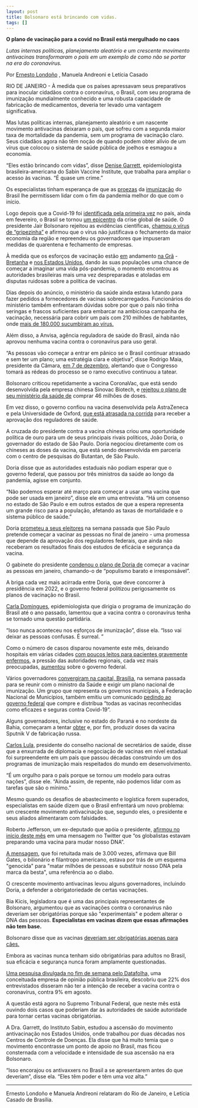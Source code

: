 ```yaml
---
layout: post
title: Bolsonaro está brincando com vidas.
tags: []
---
```


**O plano de vacinação para a covid no Brasil está mergulhado no caos**

*Lutas internas políticas, planejamento aleatório e um crescente movimento antivacinas transformaram o país em um exemplo de como não se portar na era do coronavírus.*

Por [Ernesto Londoño](https://www.nytimes.com/by/ernesto-londono) , Manuela Andreoni e Letícia Casado

RIO DE JANEIRO - À medida que os países apressavam seus preparativos para inocular cidadãos contra o coronavírus, o Brasil, com seu programa de imunização mundialmente conhecido e uma robusta capacidade de fabricação de medicamentos, deveria ter levado uma vantagem significativa.

Mas lutas políticas internas, planejamento aleatório e um nascente movimento antivacinas deixaram o país, que sofreu com a segunda maior taxa de mortalidade da pandemia, sem um programa de vacinação claro. Seus cidadãos agora não têm noção de quando podem obter alívio de um vírus que colocou o sistema de saúde pública de joelhos e esmagou a economia.

“Eles estão brincando com vidas”, disse [Denise Garrett](https://www.sabin.org/leadership#Denise), epidemiologista brasileira-americana do Sabin Vaccine Institute, que trabalha para ampliar o acesso às vacinas. “É quase um crime.”

Os especialistas tinham esperança de que as [proezas](https://www.nytimes.com/2020/08/15/world/americas/brazil-coronavirus-vaccine.html) da [imunização](https://www.nytimes.com/2020/08/15/world/americas/brazil-coronavirus-vaccine.html) do Brasil lhe permitissem lidar com o fim da pandemia melhor do que com o início.

Logo depois que a Covid-19 foi [identificada pela primeira vez](https://www.nytimes.com/2020/02/26/world/americas/brazil-italy-coronavirus.html) no país, ainda em fevereiro, o Brasil se tornou [um epicentro](https://www.nytimes.com/article/brazil-coronavirus-cases.html) da crise global de saúde. O presidente Jair Bolsonaro rejeitou as evidências científicas, [chamou o vírus de “gripezinha”](https://www.nytimes.com/2020/04/01/world/americas/brazil-bolsonaro-coronavirus.html) e afirmou que o vírus não justificava o fechamento da maior economia da região e repreendeu os governadores que impuseram medidas de quarentena e fechamento de empresas.

À medida que os esforços de vacinação estão [em](https://www.nytimes.com/2020/12/08/world/europe/uk-vaccination-covid-virus.html) andamento [na Grã](https://www.nytimes.com/2020/12/08/world/europe/uk-vaccination-covid-virus.html) - [Bretanha](https://www.nytimes.com/2020/12/08/world/europe/uk-vaccination-covid-virus.html) e [nos Estados Unidos](https://www.nytimes.com/live/2020/12/14/world/covid-19-coronavirus#the-first-vaccine-has-been-given-in-new-york-beginning-americas-most-ambitious-vaccination-campaign), dando às suas populações uma chance de começar a imaginar uma vida pós-pandemia, o momento encontrou as autoridades brasileiras mais uma vez despreparadas e atoladas em disputas ruidosas sobre a política de vacinas.

Dias depois do anúncio, o ministério da saúde ainda estava lutando para fazer pedidos a fornecedores de vacinas sobrecarregados. Funcionários do ministério também enfrentaram dúvidas sobre por que o país não tinha seringas e frascos suficientes para embarcar na ambiciosa campanha de vacinação, necessária para cobrir um país com 210 milhões de habitantes, onde [mais de 180.000 sucumbiram ao vírus.](https://www.nytimes.com/interactive/2020/world/americas/brazil-coronavirus-cases.html)

Além disso, a Anvisa, agência reguladora de saúde do Brasil, ainda não aprovou nenhuma vacina contra o coronavírus para uso geral.

“As pessoas vão começar a entrar em pânico se o Brasil continuar atrasado e sem ter um plano; uma estratégia clara e objetiva”, disse Rodrigo Maia, presidente da Câmara, [em 7 de dezembro,](https://g1.globo.com/politica/noticia/2020/12/07/maia-cita-panico-na-sociedade-e-diz-que-legislativo-definira-plano-de-vacina-com-ou-sem-governo.ghtml) alertando que o Congresso tomará as rédeas do processo se o ramo executivo continuou a tatear.

Bolsonaro criticou repetidamente a vacina CoronaVac, que está sendo desenvolvida pela empresa chinesa Sinovac Biotech, e [rejeitou o plano de seu ministério da saúde de](https://www.reuters.com/article/health-coronavirus-brazil/exclusive-brazil-will-have-a-covid-19-vaccine-by-june-2021-says-regulator-idUSL1N2HK30V) comprar 46 milhões de doses.

Em vez disso, o governo confiou na vacina desenvolvida pela AstraZeneca e pela Universidade de Oxford, [que está atrasada na corrida](https://www.nytimes.com/2020/12/08/business/covid-vaccine-oxford-astrazeneca.html) para receber a aprovação dos reguladores de saúde.

A cruzada do presidente contra a vacina chinesa criou uma oportunidade política de ouro para um de seus principais rivais políticos, João Doria, o governador do estado de São Paulo. Doria negociou diretamente com os chineses as doses da vacina, que está sendo desenvolvida em parceria com o centro de pesquisas do Butantan, de São Paulo.

Doria disse que as autoridades estaduais não podiam esperar que o governo federal, que passou por três ministros da saúde ao longo da pandemia, agisse em conjunto.

“Não podemos esperar até março para começar a usar uma vacina que pode ser usada em janeiro”, disse ele em uma entrevista. “Há um consenso no estado de São Paulo e em outros estados de que a espera representa um grande risco para a população, afetando as taxas de mortalidade e o sistema público de saúde.”

Doria [prometeu a seus eleitores](https://g1.globo.com/sp/sao-paulo/noticia/2020/12/07/doria-diz-que-vacinacao-contra-covid-19-em-sp-comeca-no-dia-25-de-janeiro-em-profissionais-de-saude-indigenas-e-quilombolas.ghtml) na semana passada que São Paulo pretende começar a vacinar as pessoas no final de janeiro - uma promessa que depende da aprovação dos reguladores federais, que ainda não receberam os resultados finais dos estudos de eficácia e segurança da vacina.

O gabinete do presidente [condenou o plano de Doria de](https://www.poder360.com.br/coronavirus/planalto-diz-que-doria-faz-populismo-barato-e-irresponsavel-com-vacina/?utm_source=meio&utm_medium=email) começar a vacinar as pessoas em janeiro, chamando-o de “populismo barato e irresponsável”.

A briga cada vez mais acirrada entre Doria, que deve concorrer à presidência em 2022, e o governo federal politizou perigosamente os planos de vacinação no Brasil.

[Carla Domingues](https://www.sabin.org/updates/blog/pivoting-pandemic-challenges-routine-immunizations-brazil), epidemiologista que dirigia o programa de imunização do Brasil até o ano passado, lamentou que a vacina contra o coronavírus tenha se tornado uma questão partidária.

“Isso nunca aconteceu nos esforços de imunização”, disse ela. “Isso vai deixar as pessoas confusas. É surreal. ”

Como o número de casos disparou novamente este mês, deixando hospitais em várias cidades [com poucos leitos para pacientes gravemente enfermos](https://agenciabrasil.ebc.com.br/saude/noticia/2020-12/rio-taxa-de-ocupacao-de-leitos-de-uti-de-covid-19-e-acima-de-90), a pressão das autoridades regionais, cada vez mais preocupadas, [aumentou](https://oglobo.globo.com/sociedade/governadores-prefeitos-concentram-pressao-no-governo-federal-por-plano-nacional-de-vacinacao-contra-covid-19-24786938) sobre o governo federal.

Vários governadores [convergiram na capital, Brasília](https://oglobo.globo.com/sociedade/governadores-prefeitos-concentram-pressao-no-governo-federal-por-plano-nacional-de-vacinacao-contra-covid-19-24786938), na semana passada para se reunir com o ministro da Saúde e exigir um plano nacional de imunização. Um grupo que representa os governos municipais, a Federação Nacional de Municípios, também emitiu um comunicado [pedindo ao governo federal](https://oglobo.globo.com/sociedade/coronavirus/municipios-pedem-para-governo-federal-comprar-distribuir-todas-as-vacinas-contra-covid-19-24786839) que compre e distribua “todas as vacinas reconhecidas como eficazes e seguras contra Covid-19”.

Alguns governadores, inclusive no estado do Paraná e no nordeste da Bahia, começaram a tentar [obter](http://www.aen.pr.gov.br/modules/noticias/article.php?storyid=108671) e, por fim, produzir doses da vacina Sputnik V de fabricação russa.

[Carlos Lula,](https://www.conass.org.br/carlos-lula/) presidente do conselho nacional de secretários de saúde, disse que a enxurrada de diplomacia e negociação de vacinas em nível estadual foi surpreendente em um país que passou décadas construindo um dos programas de imunização mais respeitados do mundo em desenvolvimento.

“É um orgulho para o país porque se tornou um modelo para outras nações”, disse ele. “Ainda assim, de repente, não podemos lidar com as tarefas que são o mínimo.”

Mesmo quando os desafios de abastecimento e logística forem superados, especialistas em saúde dizem que o Brasil enfrentará um novo problema: um crescente movimento antivacinação que, segundo eles, o presidente e seus aliados alimentaram com falsidades.

Roberto Jefferson, um ex-deputado que apóia o presidente, [afirmou no início deste mês](https://www.brasil247.com/tanostrends/roberto-jefferson-diz-que-bill-gates-quer-vacinar-populacao-para-alterar-dna-e-vira-piada-nas-redes) em uma mensagem no Twitter que “os globalistas estavam preparando uma vacina para mudar nosso DNA”.

[A mensagem](https://twitter.com/bobjeffhd/status/1335569671949586432), que foi retuitada mais de 3.000 vezes, afirmava que Bill Gates, o bilionário e filantropo americano, estava por trás de um esquema "genocida" para "matar milhões de pessoas e substituir nosso DNA pela marca da besta", uma referência ao o diabo.

O crescente movimento antivacinas levou alguns governadores, incluindo Doria, a defender a obrigatoriedade de certas vacinações.

Bia Kicis, legisladora que é uma das principais representantes de Bolsonaro, argumentou que as vacinações contra o coronavírus não deveriam ser obrigatórias porque são "experimentais" e podem alterar o DNA das pessoas. **Especialistas em vacinas dizem que essas afirmações não tem base.**

Bolsonaro disse que as vacinas [deveriam ser obrigatórias apenas para cães.](https://www1.folha.uol.com.br/cotidiano/2020/10/nas-redes-sociais-bolsonaro-defende-vacina-obrigatoria-apenas-para-cachorro.shtml)

Embora as vacinas nunca tenham sido obrigatórias para adultos no Brasil, sua eficácia e segurança nunca foram amplamente questionadas.

[Uma pesquisa divulgada no fim de semana pelo Datafolha,](https://www1.folha.uol.com.br/equilibrioesaude/2020/12/cresce-parcela-que-nao-quer-se-vacinar-contra-covid-19-e-maioria-descarta-imunizante-da-china.shtml) uma conceituada empresa de opinião pública brasileira, descobriu que 22% dos entrevistados disseram não ter a intenção de receber a vacina contra o coronavírus, contra 9% em agosto.

A questão está agora no Supremo Tribunal Federal, que neste mês está ouvindo dois casos que poderiam dar às autoridades de saúde autoridade para tornar certas vacinas obrigatórias.

A Dra. Garrett, do Instituto Sabin, estudou a ascensão do movimento antivacinação nos Estados Unidos, onde trabalhou por duas décadas nos Centros de Controle de Doenças. Ela disse que há muito temia que o movimento encontrasse um ponto de apoio no Brasil, mas ficou consternada com a velocidade e intensidade de sua ascensão na era Bolsonaro.

“Isso encorajou os antivaxxers no Brasil a se apresentarem antes do que deveriam”, disse ela. “Eles têm poder e têm uma voz alta.”

***

Ernesto Londoño e Manuela Andreoni relataram do Rio de Janeiro, e Letícia Casado de Brasília.
